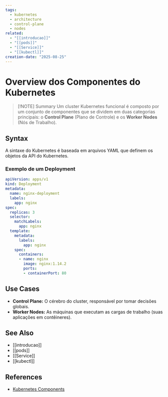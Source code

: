 ```yaml
---
tags:
  - kubernetes
  - architecture
  - control-plane
  - nodes
related:
  - "[[introducao]]"
  - "[[pods]]"
  - "[[Service]]"
  - "[[kubectl]]"
creation-date: "2025-08-25"
---
```


# Overview dos Componentes do Kubernetes

> [!NOTE] Summary
> Um cluster Kubernetes funcional é composto por um conjunto de componentes que se dividem em duas categorias principais: o **Control Plane** (Plano de Controle) e os **Worker Nodes** (Nós de Trabalho).

## Syntax

A sintaxe do Kubernetes é baseada em arquivos YAML que definem os objetos da API do Kubernetes.

### Exemplo de um Deployment

```yaml
apiVersion: apps/v1
kind: Deployment
metadata:
  name: nginx-deployment
  labels:
    app: nginx
spec:
  replicas: 3
  selector:
    matchLabels:
      app: nginx
  template:
    metadata:
      labels:
        app: nginx
    spec:
      containers:
      - name: nginx
        image: nginx:1.14.2
        ports:
        - containerPort: 80
```

## Use Cases

- **Control Plane:** O cérebro do cluster, responsável por tomar decisões globais.
- **Worker Nodes:** As máquinas que executam as cargas de trabalho (suas aplicações em contêineres).

## See Also

- [[introducao]]
- [[pods]]
- [[Service]]
- [[kubectl]]

## References

- [Kubernetes Components](https://kubernetes.io/docs/concepts/overview/components/)
